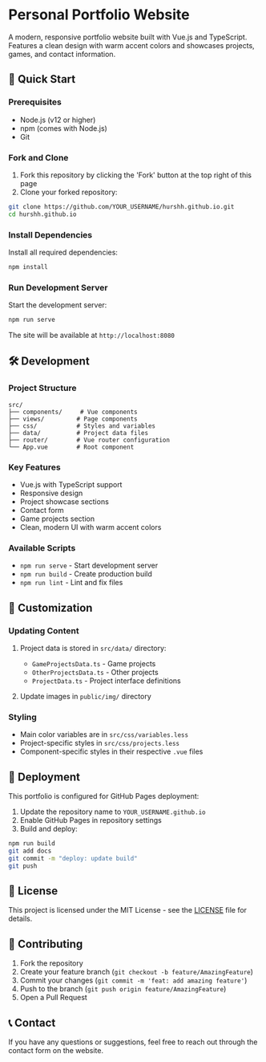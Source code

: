 # Personal Portfolio Website

A modern, responsive portfolio website built with Vue.js and TypeScript. Features a clean design with warm accent colors and showcases projects, games, and contact information.

## 🚀 Quick Start

### Prerequisites
- Node.js (v12 or higher)
- npm (comes with Node.js)
- Git

### Fork and Clone
1. Fork this repository by clicking the 'Fork' button at the top right of this page
2. Clone your forked repository:
```bash
git clone https://github.com/YOUR_USERNAME/hurshh.github.io.git
cd hurshh.github.io
```

### Install Dependencies
Install all required dependencies:
```bash
npm install
```

### Run Development Server
Start the development server:
```bash
npm run serve
```
The site will be available at `http://localhost:8080`

## 🛠️ Development

### Project Structure
```
src/
├── components/     # Vue components
├── views/         # Page components
├── css/           # Styles and variables
├── data/          # Project data files
├── router/        # Vue router configuration
└── App.vue        # Root component
```

### Key Features
- Vue.js with TypeScript support
- Responsive design
- Project showcase sections
- Contact form
- Game projects section
- Clean, modern UI with warm accent colors

### Available Scripts
- `npm run serve` - Start development server
- `npm run build` - Create production build
- `npm run lint` - Lint and fix files

## 📝 Customization

### Updating Content
1. Project data is stored in `src/data/` directory:
   - `GameProjectsData.ts` - Game projects
   - `OtherProjectsData.ts` - Other projects
   - `ProjectData.ts` - Project interface definitions

2. Update images in `public/img/` directory

### Styling
- Main color variables are in `src/css/variables.less`
- Project-specific styles in `src/css/projects.less`
- Component-specific styles in their respective `.vue` files

## 🚀 Deployment
This portfolio is configured for GitHub Pages deployment:

1. Update the repository name to `YOUR_USERNAME.github.io`
2. Enable GitHub Pages in repository settings
3. Build and deploy:
```bash
npm run build
git add docs
git commit -m "deploy: update build"
git push
```

## 📄 License
This project is licensed under the MIT License - see the [LICENSE](LICENSE) file for details.

## 🤝 Contributing
1. Fork the repository
2. Create your feature branch (`git checkout -b feature/AmazingFeature`)
3. Commit your changes (`git commit -m 'feat: add amazing feature'`)
4. Push to the branch (`git push origin feature/AmazingFeature`)
5. Open a Pull Request

## 📞 Contact
If you have any questions or suggestions, feel free to reach out through the contact form on the website.
